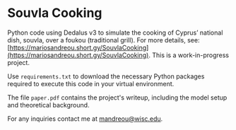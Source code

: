 # Souvla Cooking

Python code using Dedalus v3 to simulate the cooking of Cyprus’ national dish, souvla, over a foukou (traditional grill). For more details, see: [https://mariosandreou.short.gy/SouvlaCooking](https://mariosandreou.short.gy/SouvlaCooking). This is a work-in-progress project.

Use `requirements.txt` to download the necessary Python packages required to execute this code in your virtual environment.

The file `paper.pdf` contains the project's writeup, including the model setup and theoretical background.

For any inquiries contact me at [mandreou@wisc.edu](mailto:mandreou@wisc.edu).
